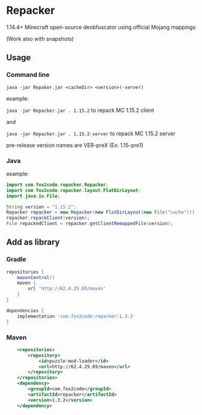 # Repacker
1.14.4+ Minecraft open-source deobfuscator using official Mojang mappings

(Work also with snapshots)

## Usage

### Command line

`java -jar Repaker.jar <cacheDir> <version>(-server)`

example:

`java -jar Repacker.jar . 1.15.2` to repack MC 1.15.2 client

and

`java -jar Repacker.jar . 1.15.2-server` to repack MC 1.15.2 server

pre-release version names are VER-preX (Ex: 1.15-pre1)

### Java

example:

```Java
import com.fox2code.repacker.Repacker;
import com.fox2code.repacker.layout.FlatDirLayout;
import java.io.File;

String version = "1.15.2";
Repacker repacker = new Repacker(new FlatDirLayout(new File("cache")));
repacker.repackClient(version);
File repackedClient = repacker.getClientRemappedFile(version);
```

## Add as library

### Gradle

```Groovy
repositories {
    mavenCentral()
    maven {
        url 'http://62.4.29.69/maven'
    }
}

dependencies {
    implementation 'com.fox2code:repacker:1.3.3'
}
```

### Maven

```XML
	<repositories>
		<repository>
		    <id>puzzle-mod-loader</id>
		    <url>http://62.4.29.69/maven</url>
		</repository>
	</repositories>
  	<dependency>
	    <groupId>com.fox2code</groupId>
	    <artifactId>repacker</artifactId>
	    <version>1.3.2</version>
	</dependency>
```
